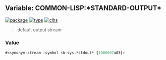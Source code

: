 ## Variable: COMMON-LISP:\*STANDARD-OUTPUT\*
[![package](https://img.shields.io/badge/Package-COMMON--LISP-5f9ea0.svg?style=social&colorA=999999)](../) [![type](https://img.shields.io/badge/Type-Variable-5f9ea0.svg?style=social&colorA=999999)](../#variable) [![clhs](https://img.shields.io/badge/CLHS-*STANDARD--OUTPUT*-5f9ea0.svg?style=social&colorA=999999)](http://www.lispworks.com/documentation/HyperSpec/Body/v_debug_.htm) 

> default output stream

### Value
```cl
#<synonym-stream :symbol sb-sys:*stdout* {1000007a03}>
```
